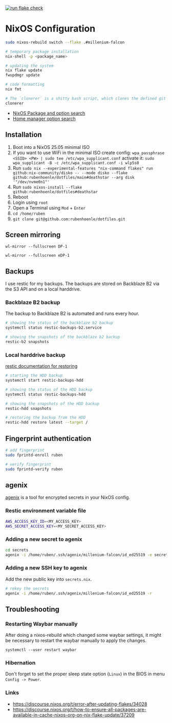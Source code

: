 [![run flake check](https://github.com/rubenhoenle/dotfiles/actions/workflows/build.yaml/badge.svg?branch=main)](https://github.com/rubenhoenle/dotfiles/actions/workflows/build.yaml)

# NixOS Configuration

```bash
sudo nixos-rebuild switch --flake .#millenium-falcon

# temporary package installation
nix-shell -p <package_name>

# updating the system
nix flake update
fwupdmgr update

# code formatting
nix fmt

# The `clonerer` is a shitty bash script, which clones the defined git repos and adds the given git remotes to them.
clonerer
```

- [NixOS Package and option search](https://search.nixos.org)
- [Home manager option search](https://home-manager-options.extranix.com)

## Installation

1. Boot into a NixOS 25.05 minimal ISO
2. If you want to use WiFi in the minimal ISO create config: `wpa_passphrase <SSID> <PW> | sudo tee /etc/wpa_supplicant.conf` activate it: `sudo wpa_supplicant -B -c /etc/wpa_supplicant.conf -i wlp5s0`
3. Run `sudo nix --experimental-features "nix-command flakes" run github:nix-community/disko -- --mode disko --flake github:rubenhoenle/dotfiles/main#deathstar --arg disk '"/dev/nvme0n1"'`
4. Run `sudo nixos-install --flake github:rubenhoenle/dotfiles#deathstar`
5. Reboot
6. Login using `root`
7. Open a Terminal using `Mod` + `Enter`
8. `cd /home/ruben`
9. `git clone git@github.com:rubenhoenle/dotfiles.git`

## Screen mirroring

`wl-mirror --fullscreen DP-1`

`wl-mirror --fullscreen eDP-1`

## Backups

I use restic for my backups. The backups are stored on Backblaze B2 via the S3 API and on a local harddrive.

### Backblaze B2 backup

The backup to Backblaze B2 is automated and runs every hour.

```bash
# showing the status of the backblaze b2 backup
systemctl status restic-backups-b2.service

# showing the snapshots of the backblaze b2 backup
restic-b2 snapshots
```

### Local harddrive backup

[restic documentation for restoring](https://restic.readthedocs.io/en/latest/050_restore.html)

```bash
# starting the HDD backup
systemctl start restic-backups-hdd

# showing the status of the HDD backup
systemctl status restic-backups-hdd

# showing the snapshots of the HDD backup
restic-hdd snapshots

# restoring the backup from the HDD
restic-hdd restore latest --target /
```

## Fingerprint authentication

```bash
# add fingerprint
sudo fprintd-enroll ruben

# verify fingerprint
sudo fprintd-verify ruben
```

## agenix

[agenix](https://github.com/ryantm/agenix) is a tool for encrypted secrets in your NixOS config.

### Restic environment variable file

```bash
AWS_ACCESS_KEY_ID=<MY_ACCESS_KEY>
AWS_SECRET_ACCESS_KEY=<MY_SECRET_ACCESS_KEY>
```

### Adding a new secret to agenix

```bash
cd secrets
agenix -i /home/ruben/.ssh/agenix/millenium-falcon/id_ed25519 -e secret1.age
```

### Adding a new SSH key to agenix

Add the new public key into `secrets.nix`.

```bash
# rekey the secrets
agenix -i /home/ruben/.ssh/agenix/millenium-falcon/id_ed25519 -r
```

## Troubleshooting

### Restarting Waybar manually

After doing a nixos-rebuild which changed some waybar settings, it might be
necessary to restart the waybar manually to apply the changes.

`systemctl --user restart waybar`

### Hibernation

Don't forget to set the proper sleep state option (`Linux`) in the BIOS in menu `Config -> Power`.

### Links

- https://discourse.nixos.org/t/error-after-updating-flakes/34028
- https://discourse.nixos.org/t/how-to-ensure-all-packages-are-available-in-cache-nixos-org-on-nix-flake-update/37209
